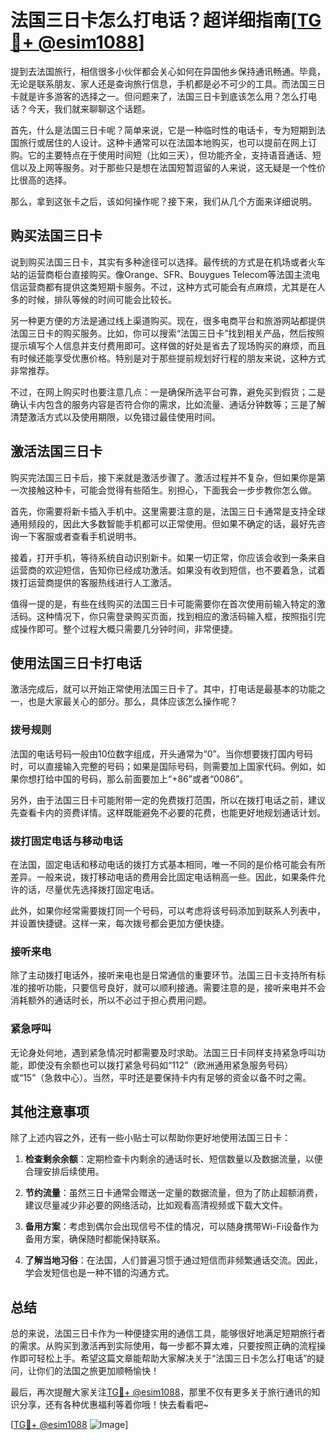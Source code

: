 # 法国三日卡怎么打电话？超详细指南[[TG💪+ @esim1088](https://t.me/s/esim1088)]

提到去法国旅行，相信很多小伙伴都会关心如何在异国他乡保持通讯畅通。毕竟，无论是联系朋友、家人还是查询旅行信息，手机都是必不可少的工具。而法国三日卡就是许多游客的选择之一。但问题来了，法国三日卡到底该怎么用？怎么打电话？今天，我们就来聊聊这个话题。

首先，什么是法国三日卡呢？简单来说，它是一种临时性的电话卡，专为短期到法国旅行或居住的人设计。这种卡通常可以在法国本地购买，也可以提前在网上订购。它的主要特点在于使用时间短（比如三天），但功能齐全，支持语音通话、短信以及上网等服务。对于那些只是想在法国短暂逗留的人来说，这无疑是一个性价比很高的选择。

那么，拿到这张卡之后，该如何操作呢？接下来，我们从几个方面来详细说明。

## **购买法国三日卡**

说到购买法国三日卡，其实有多种途径可以选择。最传统的方式是在机场或者火车站的运营商柜台直接购买。像Orange、SFR、Bouygues Telecom等法国主流电信运营商都有提供这类短期卡服务。不过，这种方式可能会有点麻烦，尤其是在人多的时候，排队等候的时间可能会比较长。

另一种更方便的方法是通过线上渠道购买。现在，很多电商平台和旅游网站都提供法国三日卡的购买服务。比如，你可以搜索“法国三日卡”找到相关产品，然后按照提示填写个人信息并支付费用即可。这样做的好处是省去了现场购买的麻烦，而且有时候还能享受优惠价格。特别是对于那些提前规划好行程的朋友来说，这种方式非常推荐。

不过，在网上购买时也要注意几点：一是确保所选平台可靠，避免买到假货；二是确认卡内包含的服务内容是否符合你的需求，比如流量、通话分钟数等；三是了解清楚激活方式以及使用期限，以免错过最佳使用时间。

## **激活法国三日卡**

购买完法国三日卡后，接下来就是激活步骤了。激活过程并不复杂，但如果你是第一次接触这种卡，可能会觉得有些陌生。别担心，下面我会一步步教你怎么做。

首先，你需要将新卡插入手机中。这里需要注意的是，法国三日卡通常是支持全球通用频段的，因此大多数智能手机都可以正常使用。但如果不确定的话，最好先咨询一下客服或者查看手机说明书。

接着，打开手机，等待系统自动识别新卡。如果一切正常，你应该会收到一条来自运营商的欢迎短信，告知你已经成功激活。如果没有收到短信，也不要着急，试着拨打运营商提供的客服热线进行人工激活。

值得一提的是，有些在线购买的法国三日卡可能需要你在首次使用前输入特定的激活码。这种情况下，你只需登录购买页面，找到相应的激活码输入框，按照指引完成操作即可。整个过程大概只需要几分钟时间，非常便捷。

## **使用法国三日卡打电话**

激活完成后，就可以开始正常使用法国三日卡了。其中，打电话是最基本的功能之一，也是大家最关心的部分。那么，具体应该怎么操作呢？

### **拨号规则**

法国的电话号码一般由10位数字组成，开头通常为“0”。当你想要拨打国内号码时，可以直接输入完整的号码；如果是国际号码，则需要加上国家代码。例如，如果你想打给中国的号码，那么前面要加上“+86”或者“0086”。

另外，由于法国三日卡可能附带一定的免费拨打范围，所以在拨打电话之前，建议先查看卡内的资费详情。这样既能避免不必要的花费，也能更好地规划通话计划。

### **拨打固定电话与移动电话**

在法国，固定电话和移动电话的拨打方式基本相同，唯一不同的是价格可能会有所差异。一般来说，拨打移动电话的费用会比固定电话稍高一些。因此，如果条件允许的话，尽量优先选择拨打固定电话。

此外，如果你经常需要拨打同一个号码，可以考虑将该号码添加到联系人列表中，并设置快捷键。这样一来，每次拨号都会更加方便快捷。

### **接听来电**

除了主动拨打电话外，接听来电也是日常通信的重要环节。法国三日卡支持所有标准的接听功能，只要信号良好，就可以顺利接通。需要注意的是，接听来电并不会消耗额外的通话时长，所以不必过于担心费用问题。

### **紧急呼叫**

无论身处何地，遇到紧急情况时都需要及时求助。法国三日卡同样支持紧急呼叫功能，即使没有余额也可以拨打紧急号码如“112”（欧洲通用紧急服务号码）或“15”（急救中心）。当然，平时还是要保持卡内有足够的资金以备不时之需。

## **其他注意事项**

除了上述内容之外，还有一些小贴士可以帮助你更好地使用法国三日卡：

1. **检查剩余余额**：定期检查卡内剩余的通话时长、短信数量以及数据流量，以便合理安排后续使用。
   
2. **节约流量**：虽然三日卡通常会赠送一定量的数据流量，但为了防止超额消费，建议尽量减少非必要的网络活动，比如观看高清视频或下载大文件。

3. **备用方案**：考虑到偶尔会出现信号不佳的情况，可以随身携带Wi-Fi设备作为备用方案，确保随时都能保持联系。

4. **了解当地习俗**：在法国，人们普遍习惯于通过短信而非频繁通话交流。因此，学会发短信也是一种不错的沟通方式。

## **总结**

总的来说，法国三日卡作为一种便捷实用的通信工具，能够很好地满足短期旅行者的需求。从购买到激活再到实际使用，每一步都不算太难，只要按照正确的流程操作即可轻松上手。希望这篇文章能帮助大家解决关于“法国三日卡怎么打电话”的疑问，让你们的法国之旅更加顺畅愉快！

最后，再次提醒大家关注[TG💪+ @esim1088](https://t.me/s/esim1088)，那里不仅有更多关于旅行通讯的知识分享，还有各种优惠福利等着你哦！快去看看吧~

[[TG💪+ @esim1088](https://t.me/s/esim1088) ![Image](https://i.postimg.cc/4NQfJmqS/Snipaste-2025-05-13-00-14-12.png)]
